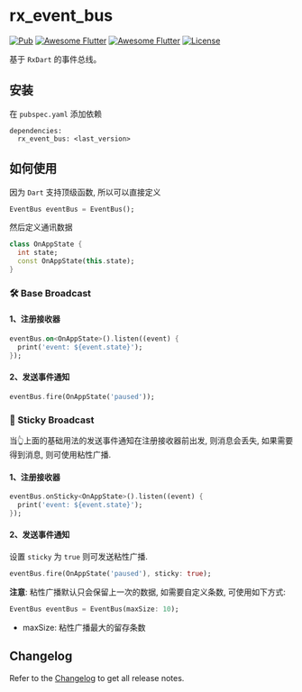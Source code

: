 # rx_event_bus

[![Pub](https://img.shields.io/pub/v/rx_event_bus.svg)](https://pub.dartlang.org/packages/rx_event_bus)
[![Awesome Flutter](https://img.shields.io/badge/Awesome-Flutter-blue.svg?longCache=true&style=flat-square)]()
[![Awesome Flutter](https://img.shields.io/badge/Platform-Android_iOS-blue.svg?longCache=true&style=flat-square)]()
[![License](https://img.shields.io/badge/License-MIT-blue.svg)](/LICENSE)

基于 `RxDart` 的事件总线。

## 安装

在 `pubspec.yaml` 添加依赖

```
dependencies:
  rx_event_bus: <last_version>
```
## 如何使用

因为 `Dart` 支持顶级函数, 所以可以直接定义

```dart
EventBus eventBus = EventBus();
```

然后定义通讯数据

```dart
class OnAppState {
  int state;
  const OnAppState(this.state); 
}
```

### 🛠 Base Broadcast

#### 1、注册接收器

```dart
eventBus.on<OnAppState>().listen((event) {
  print('event: ${event.state}');
});
```

#### 2、发送事件通知

```dart
eventBus.fire(OnAppState('paused'));
```

### 🧲 Sticky Broadcast

当👆上面的基础用法的发送事件通知在注册接收器前出发, 则消息会丢失, 如果需要得到消息, 则可使用粘性广播.

#### 1、注册接收器

```dart
eventBus.onSticky<OnAppState>().listen((event) {
  print('event: ${event.state}');
});
```

#### 2、发送事件通知

设置 `sticky` 为 `true` 则可发送粘性广播.

```dart
eventBus.fire(OnAppState('paused'), sticky: true);
```

**注意**: 粘性广播默认只会保留上一次的数据, 如需要自定义条数, 可使用如下方式:

```dart
EventBus eventBus = EventBus(maxSize: 10);
```

- maxSize: 粘性广播最大的留存条数

## Changelog

Refer to the [Changelog](CHANGELOG.md) to get all release notes.
